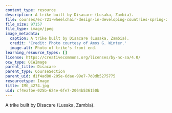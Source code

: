 ```yaml
---
content_type: resource
description: A trike built by Disacare (Lusaka, Zambia).
file: courses/ec-721-wheelchair-design-in-developing-countries-spring-2009/cf4eafbe025b624e6fe72064b536150b_IMG_4274.jpg
file_size: 97157
file_type: image/jpeg
image_metadata:
  caption: A trike built by Disacare (Lusaka, Zambia).
  credit: 'Credit: Photo courtesy of Amos G. Winter.'
  image-alt: Photo of trike's front end.
learning_resource_types: []
license: https://creativecommons.org/licenses/by-nc-sa/4.0/
ocw_type: OCWImage
parent_title: Disacare
parent_type: CourseSection
parent_uid: d1f4ad80-205e-6dae-99e7-7d8db5275775
resourcetype: Image
title: IMG_4274.jpg
uid: cf4eafbe-025b-624e-6fe7-2064b536150b
---
```

A trike built by Disacare (Lusaka, Zambia).
